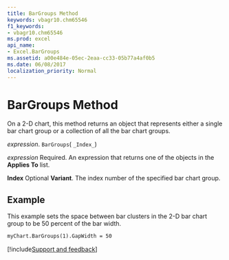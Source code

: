 ```yaml
---
title: BarGroups Method
keywords: vbagr10.chm65546
f1_keywords:
- vbagr10.chm65546
ms.prod: excel
api_name:
- Excel.BarGroups
ms.assetid: a00e484e-05ec-2eaa-cc33-05b77a4af0b5
ms.date: 06/08/2017
localization_priority: Normal
---
```



# BarGroups Method

On a 2-D chart, this method returns an object that represents either a single bar chart group or a collection of all the bar chart groups.

_expression_. `BarGroups`( `_Index_`)

 _expression_ Required. An expression that returns one of the objects in the **Applies To** list.

 **Index** Optional **Variant**. The index number of the specified bar chart group.

## Example

This example sets the space between bar clusters in the 2-D bar chart group to be 50 percent of the bar width.


```vb
myChart.BarGroups(1).GapWidth = 50
```

[!include[Support and feedback](~/includes/feedback-boilerplate.md)]